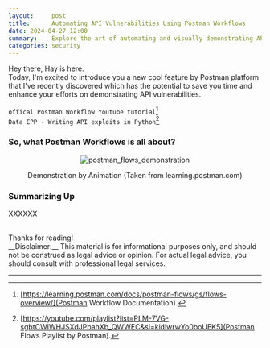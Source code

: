 ```yaml
---
layout:     post
title:      Automating API Vulnerabilities Using Postman Workflows
date: 2024-04-27 12:00
summary:    Explore the art of automating and visually demonstrating API vulnerabilities you've identified using Postman Workflows.
categories: security
---
```


Hey there, Hay is here.
<br />
Today, I'm excited to introduce you a new cool feature by Postman platform that I've recently discovered which has the potential to save you time and enhance your efforts on demonstrating API vulnerabilities.

`offical Postman Workflow Youtube tutorial`[^1]
<br />
`Data EPP - Writing API exploits in Python`[^2]

### So, what Postman Workflows is all about?

<p align="center">
  <img src="{{ site.url }}/images/postman_flows_demonstration.gif" alt="postman_flows_demonstration" />
</p>
<p align="center">Demonstration by Animation (Taken from learning.postman.com)</p>

### Summarizing Up

XXXXXX

<br />
Thanks for reading!

<br />
__Disclaimer:__ This material is for informational purposes only, and should not be construed as legal advice or opinion. For actual legal advice, you should consult with professional legal services.

---

[^1]: [https://learning.postman.com/docs/postman-flows/gs/flows-overview/](Postman Workflow Documentation).
[^2]: [https://youtube.com/playlist?list=PLM-7VG-sgbtCWIWHJSXdJPbahXb_QWWEC&si=kidlwrwYo0boUEK5](Postman Flows Playlist by Postman).
[^3]: [https://danaepp.com/writing-api-exploits-in-python](Writing API exploits in Python by DANA Epp).